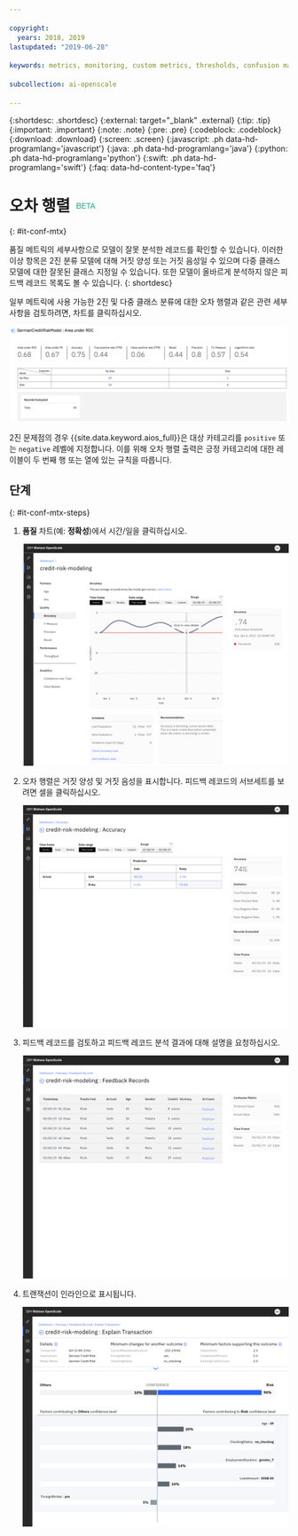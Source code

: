 ```yaml
---

copyright:
  years: 2018, 2019
lastupdated: "2019-06-28"

keywords: metrics, monitoring, custom metrics, thresholds, confusion matrix

subcollection: ai-openscale

---
```


{:shortdesc: .shortdesc}
{:external: target="_blank" .external}
{:tip: .tip}
{:important: .important}
{:note: .note}
{:pre: .pre}
{:codeblock: .codeblock}
{:download: .download}
{:screen: .screen}
{:javascript: .ph data-hd-programlang='javascript'}
{:java: .ph data-hd-programlang='java'}
{:python: .ph data-hd-programlang='python'}
{:swift: .ph data-hd-programlang='swift'}
{:faq: data-hd-content-type='faq'}

# 오차 행렬 ![베타 태그](images/beta.png)
{: #it-conf-mtx}

품질 메트릭의 세부사항으로 모델이 잘못 분석한 레코드를 확인할 수 있습니다. 이러한 이상 항목은 2진 분류 모델에 대해 거짓 양성 또는 거짓 음성일 수 있으며 다중 클래스 모델에 대한 잘못된 클래스 지정일 수 있습니다. 또한 모델이 올바르게 분석하지 않은 피드백 레코드 목록도 볼 수 있습니다.
{: shortdesc}

일부 메트릭에 사용 가능한 2진 및 다중 클래스 분류에 대한 오차 행렬과 같은 관련 세부사항을 검토하려면, 차트를 클릭하십시오.

![품질 메트릭의 세부사항 테이블](images/quality_metrics_002.png)

2진 문제점의 경우 {{site.data.keyword.aios_full}}은 대상 카테고리를 `positive` 또는 `negative` 레벨에 지정합니다. 이를 위해 오차 행렬 출력은 긍정 카테고리에 대한 레이블이 두 번째 행 또는 열에 있는 규칙을 따릅니다. 


## 단계
{: #it-conf-mtx-steps}

1. **품질** 차트(예: **정확성**)에서 시간/일을 클릭하십시오.
    
    ![편향된 트랜잭션 목록](images/Confusion_Matrix_040819.004.png)

1. 오차 행렬은 거짓 양성 및 거짓 음성을 표시합니다. 피드백 레코드의 서브세트를 보려면 셀을 클릭하십시오.

    ![편향된 트랜잭션 목록](images/Confusion_Matrix_040819.005.png)

1. 피드백 레코드를 검토하고 피드백 레코드 분석 결과에 대해 설명을 요청하십시오.

    ![편향된 트랜잭션 목록](images/Confusion_Matrix_040819.006.png)

1. 트랜잭션이 인라인으로 표시됩니다.

    ![편향된 트랜잭션 목록](images/Confusion_Matrix_040819.007.png)

